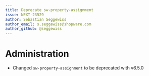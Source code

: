 ```yaml
---
title: Deprecate sw-property-assignment
issue: NEXT-23529
author: Sebastian Seggewiss
author_email: s.seggewiss@shopware.com
author_github: @seggewiss
---
```

# Administration
* Changed `sw-property-assignment` to be deprecated with v6.5.0
